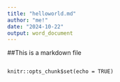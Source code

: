 ```yaml
---
title: "helloworld.md"
author: "me!"
date: "2024-10-22"
output: word_document
---
```

##This is a markdown file

```{r setup, include=FALSE}
```


```{r setup, include=FALSE}
knitr::opts_chunk$set(echo = TRUE)
```

